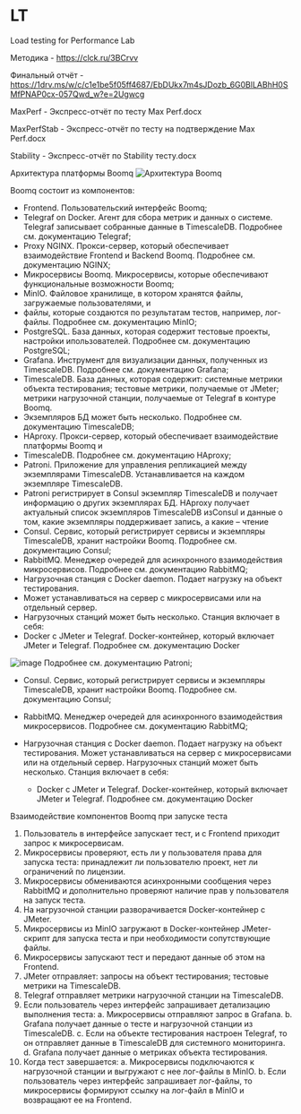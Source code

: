 # LT
Load testing for Performance Lab

Методика - https://clck.ru/3BCrvv

Финальный отчёт - https://1drv.ms/w/c/c1e1be5f05ff4687/EbDUkx7m4sJDozb_6G0BlLABhH0SMfPNAP0cx-057Qwd_w?e=2Ugwcg

MaxPerf - Экспресс-отчёт по тесту Max Perf.docx 

MaxPerfStab - Экспресс-отчёт по тесту на подтверждение Max Perf.docx 

Stability - Экспресс-отчёт по Stability тесту.docx 

Архитектура платформы Boomq
![Архитектура Boomq](https://github.com/Raevsk1i/LT/assets/150054332/a6463926-6bef-4dc4-809f-c2f8db02b5a8)



Boomq состоит из компонентов:
 - Frontend. Пользовательский интерфейс Boomq;
 - Telegraf on Docker. Агент для сбора метрик и данных о системе. Telegraf записывает собранные данные в TimescaleDB. Подробнее см. документацию Telegraf;
 - Proxy NGINX. Прокси-сервер, который обеспечивает взаимодействие Frontend и Backend Boomq. Подробнее см. документацию NGINX;
 - Микросервисы Boomq. Микросервисы, которые обеспечивают функциональные возможности Boomq;
 - MinIO. Файловое хранилище, в котором хранятся файлы, загружаемые пользователями, и
 - файлы, которые создаются по результатам тестов, например, лог-файлы. Подробнее см. документацию MinIO;
 - PostgreSQL. База данных, которая содержит тестовые проекты, настройки ипользователей. Подробнее см. документацию PostgreSQL;
 - Grafana. Инструмент для визуализации данных, полученных из TimescaleDB. Подробнее см. документацию Grafana;
 - TimescaleDB. База данных, которая содержит: системные метрики объекта тестирования; тестовые метрики, получаемые от JMeter; метрики нагрузочной станции, получаемые от Telegraf в контуре Boomq.
 - Экземпляров БД может быть несколько. Подробнее см. документацию TimescaleDB;
 - HAproxy. Прокси-сервер, который обеспечивает взаимодействие платформы Boomq и
 - TimescaleDB. Подробнее см. документацию HAproxy;
 - Patroni. Приложение для управления репликацией между экземплярами TimescaleDB. Устанавливается на каждом экземпляре TimescaleDB.
 - Patroni регистрирует в Consul экземпляр TimescaleDB и получает информацию о других экземплярах БД. HAproxy получает актуальный список экземпляров TimescaleDB изСonsul и данные о том, какие экземпляры поддерживает запись, а какие – чтение
 - Consul. Сервис, который регистрирует сервисы и экземпляры TimescaleDB, хранит настройки Boomq. Подробнее см. документацию Consul;
 - RabbitMQ. Менеджер очередей для асинхронного взаимодействия микросервисов. Подробнее см. документацию RabbitMQ;
 - Нагрузочная станция с Docker daemon. Подает нагрузку на объект тестирования.
 - Может устанавливаться на сервер с микросервисами или на отдельный сервер.
 - Нагрузочных станций может быть несколько. Станция включает в себя:
 - Docker c JMeter и Telegraf. Docker-контейнер, который включает JMeter и Telegraf. Подробнее см. документацию Docker


![image](https://github.com/Raevsk1i/LT/assets/150054332/5c44264c-10ba-43d2-bf9c-f183f5a59dae)
Подробнее см. документацию Patroni;
 - Consul. Сервис, который регистрирует сервисы и экземпляры TimescaleDB, хранит
настройки Boomq. Подробнее см. документацию Consul;

 - RabbitMQ. Менеджер очередей для асинхронного взаимодействия микросервисов.
Подробнее см. документацию RabbitMQ;

 - Нагрузочная станция с Docker daemon. Подает нагрузку на объект тестирования.
Может устанавливаться на сервер с микросервисами или на отдельный сервер.
Нагрузочных станций может быть несколько. Станция включает в себя:
    - Docker c JMeter и Telegraf. Docker-контейнер, который включает JMeter и Telegraf. Подробнее см. документацию Docker

Взаимодействие компонентов Boomq при
запуске теста
1. Пользователь в интерфейсе запускает тест, и с Frontend приходит запрос к
микросервисам.
2. Микросервисы проверяют, есть ли у пользователя права для запуска теста:
принадлежит ли пользователю проект, нет ли ограничений по лицензии.
3. Микросервисы обмениваются асинхронными сообщения через RabbitMQ и
дополнительно проверяют наличие прав у пользователя на запуск теста.
4. На нагрузочной станции разворачивается Docker-контейнер с JMeter.
5. Микросервисы из MinIO загружают в Docker-контейнер JMeter-скрипт для запуска теста
и при необходимости сопутствующие файлы.
6. Микросервисы запускают тест и передают данные об этом на Frontend.
7. JMeter отправляет:
запросы на объект тестирования;
тестовые метрики на TimescaleDB.
8. Telegraf отправляет метрики нагрузочной станции на TimescaleDB.
9. Если пользователь через интерфейс запрашивает детализацию выполнения теста:
a. Микросервисы отправляют запрос в Grafana.
b. Grafana получает данные о тесте и нагрузочной станции из TimescaleDB.
c. Если на объекте тестирования настроен Telegraf, то он отправляет данные в
TimescaleDB для системного мониторинга.
d. Grafana получает данные о метриках объекта тестирования.
10. Когда тест завершается:
a. Микросервисы подключаются к нагрузочной станции и выгружают с нее лог-файлы
в MinIO.
b. Если пользователь через интерфейс запрашивает лог-файлы, то микросервисы
формируют ссылку на лог-файл в MinIO и возвращают ее на Frontend.
